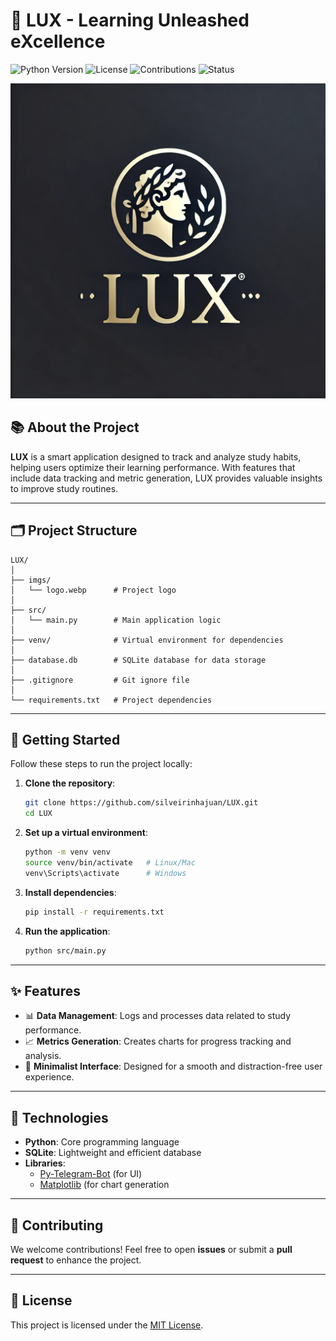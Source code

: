 # 🌟 LUX - Learning Unleashed eXcellence  

![Python Version](https://img.shields.io/badge/Python-3.12-blue?logo=python&logoColor=white) ![License](https://img.shields.io/badge/License-MIT-green) ![Contributions](https://img.shields.io/badge/Contributions-Welcome-orange) ![Status](https://img.shields.io/badge/Status-In_Progress-yellow)  

![LUX Logo](imgs/logo.webp)  

## 📚 About the Project  

**LUX** is a smart application designed to track and analyze study habits, helping users optimize their learning performance. With features that include data tracking and metric generation, LUX provides valuable insights to improve study routines.  

---

## 🗂️ Project Structure  

```
LUX/
│
├── imgs/
│   └── logo.webp      # Project logo
│
├── src/
│   └── main.py        # Main application logic
│
├── venv/              # Virtual environment for dependencies
│
├── database.db        # SQLite database for data storage
│
├── .gitignore         # Git ignore file
│
└── requirements.txt   # Project dependencies
```

---

## 🚀 Getting Started  

Follow these steps to run the project locally:  

1. **Clone the repository**:  
   ```bash
   git clone https://github.com/silveirinhajuan/LUX.git
   cd LUX
   ```  

2. **Set up a virtual environment**:  
   ```bash
   python -m venv venv  
   source venv/bin/activate   # Linux/Mac  
   venv\Scripts\activate      # Windows  
   ```  

3. **Install dependencies**:  
   ```bash
   pip install -r requirements.txt
   ```  

4. **Run the application**:  
   ```bash
   python src/main.py
   ```  

---

## ✨ Features  

- 📊 **Data Management**: Logs and processes data related to study performance.  
- 📈 **Metrics Generation**: Creates charts for progress tracking and analysis.  
- 🎨 **Minimalist Interface**: Designed for a smooth and distraction-free user experience.  

---

## 🔧 Technologies  

- **Python**: Core programming language  
- **SQLite**: Lightweight and efficient database  
- **Libraries**:  
  - [Py-Telegram-Bot](https://python-telegram-bot.org/) (for UI)
  - [Matplotlib](https://matplotlib.org/) (for chart generation

---

## 🤝 Contributing  

We welcome contributions! Feel free to open **issues** or submit a **pull request** to enhance the project.  

---

## 📄 License  

This project is licensed under the [MIT License](LICENSE).  

